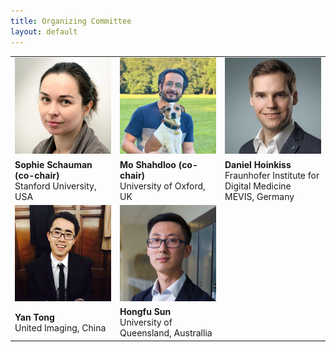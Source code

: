 ```yaml
--- 
title: Organizing Committee
layout: default
--- 
```

<!-- ## Workshop organizing committee -->
<!-- * **Sophie Schauman** (co-chair)  -->
<!-- ![image](/images/sophie.jpg){: style="width:50px; float: left;"} **Sophie Schauman** (co-chair) - Stanford University, USA  -->
<!-- **Mo Shahdloo** (co-chair) - University of Oxford, UK
**Daniel Hoinkiss** Fraunhofer Institute for Digital Medicine MEVIS - Germany -->
<!-- ![](/images/committee/yan.jpg){: style="width:200px; float: left;"}
*image_caption* -->
<!-- ![image](/images/committee/yan.jpg){: style="width:200px; float: left;"} <figcaption>The Amazon Rainforest contains a multitude of species.</figcaption> -->

<!-- **Yan Tong** United Imaging - China <br> -->
<!-- ![image](/images/committee/hongfu.jpg){: style="width:200px; float: left;"} **Hongfu Sun** University of Queensland - Australlia -->

<!-- <img src="/images/committee.jpg" style="max-width: 100%;"/> -->

<!-- # Advisors
* **Ozlem Ipek** - King's College London, United Kingdom
* **Edwin Oei** - Erasmus MC Rotterdam, The Netherlands
* **Steven Sourbron** - University of Sheffield, United Kingdom
 -->
<table style="width:100%">
<tbody>
<tr>
    <td style="width:20%"><img src="/images/committee/sophie.jpg" width=200px></td>
    <td style="width:20%"><img src="/images/committee/mo.jpg" width=200px></td>
    <td style="width:20%"><img src="/images/committee/daniel.jpg" width=200px></td>
</tr>
<tr>
<td><strong>Sophie Schauman (co-chair)</strong><br> Stanford University, USA</td>
<td><strong>Mo Shahdloo (co-chair)</strong><br> University of Oxford, UK</td>
<td><strong>Daniel Hoinkiss</strong><br> Fraunhofer Institute for Digital Medicine MEVIS, Germany</td>
</tr>
<tr>
    <td style="width:20%"><img src="/images/committee/yan.jpg" width=200px></td>
    <td style="width:20%"><img src="/images/committee/hongfu.jpg" width=200px></td>
</tr>
<tr>
<td><strong>Yan Tong</strong><br> United Imaging, China</td>
<td><strong>Hongfu Sun</strong><br> University of Queensland, Australlia</td>
</tr>
</tbody>
</table>